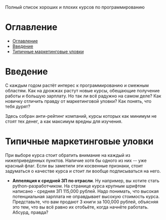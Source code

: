 Полный список хороших и плохих курсов по программированию

# Оглавление

- [Оглавление](#оглавление)
- [Введение](#введение)
- [Типичные маркетинговые уловки](#типичные-маркетинговые-уловки)

# Введение

С каждым годом растёт интерес к программированию и смежным областям. Как на дрожжах растут новые курсы, обещающие получение работы и большую зарплату. Но так ли всё радужно на самом деле? Как новичку отличить правду от маркетинговой уловки? Как понять, что тебя дурят?

Здесь собран анти-рейтинг компаний, курсы которых как минимум не стоят тех денег, а как максимум вредны для изучения.

# Типичные маркетинговые уловки

При выборе курса стоит обратить внимание на каждый из нижеприведенных пунктов. Наличие хотя бы одного из них -- уже красный флаг. Если вы заметили эти косвенные признаки, стоит задуматься о качестве курса и стоит ли вообще подписываться на него.

- **Аппеляция к средней ЗП по отрасли**. Ну например, вы хотите стать python-разработчиком. На странице курса крупным шрифтом написано - средняя ЗП 115,000 рублей. Надо понимать, что высокая потенциальная зарплата не оправдывает высокую стоимость курса. Представьте, что вам продают 3 книги за 100,000 рублей, объясняя это тем, что вы всё равно их отобьёте, когда начнёте работать. Абсурд, правда?
